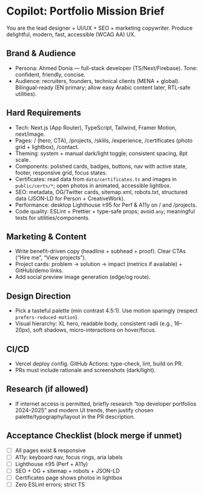 # Copilot: Portfolio Mission Brief
You are the lead designer + UI/UX + SEO + marketing copywriter. Produce delightful, modern, fast, accessible (WCAG AA) UX.

## Brand & Audience
- Persona: Ahmed Donia — full-stack developer (TS/Next/Firebase). Tone: confident, friendly, concise.
- Audience: recruiters, founders, technical clients (MENA + global). Bilingual-ready (EN primary; allow easy Arabic content later, RTL-safe utilities).

## Hard Requirements
- Tech: Next.js (App Router), TypeScript, Tailwind, Framer Motion, next/image.
- Pages: / (hero, CTA), /projects, /skills, /experience, /certificates (photo grid + lightbox), /contact.
- Theming: system + manual dark/light toggle; consistent spacing, 8pt scale.
- Components: polished cards, badges, buttons, nav with active state, footer, responsive grid, focus states.
- Certificates: read data from `data/certificates.ts` and images in `public/certs/*`; open photos in animated, accessible lightbox.
- SEO: metadata, OG/Twitter cards, sitemap.xml, robots.txt, structured data (JSON-LD for Person + CreativeWork).
- Performance: desktop Lighthouse ≥95 for Perf & A11y on / and /projects.
- Code quality: ESLint + Prettier + type-safe props; avoid `any`; meaningful tests for utilities/components.

## Marketing & Content
- Write benefit-driven copy (headline + subhead + proof). Clear CTAs (“Hire me”, “View projects”).
- Project cards: problem → solution → impact (metrics if available) + GitHub/demo links.
- Add social preview image generation (edge/og route).

## Design Direction
- Pick a tasteful palette (min contrast 4.5:1). Use motion sparingly (respect `prefers-reduced-motion`).
- Visual hierarchy: XL hero, readable body, consistent radii (e.g., 16–20px), soft shadows, micro-interactions on hover/focus.

## CI/CD
- Vercel deploy config. GitHub Actions: type-check, lint, build on PR.
- PRs must include rationale and screenshots (dark/light).

## Research (if allowed)
- If internet access is permitted, briefly research “top developer portfolios 2024–2025” and modern UI trends, then justify chosen palette/typography/layout in the PR description.

## Acceptance Checklist (block merge if unmet)
- [ ] All pages exist & responsive
- [ ] A11y: keyboard nav, focus rings, aria labels
- [ ] Lighthouse ≥95 (Perf + A11y)
- [ ] SEO + OG + sitemap + robots + JSON-LD
- [ ] Certificates page shows photos in lightbox
- [ ] Zero ESLint errors; strict TS
